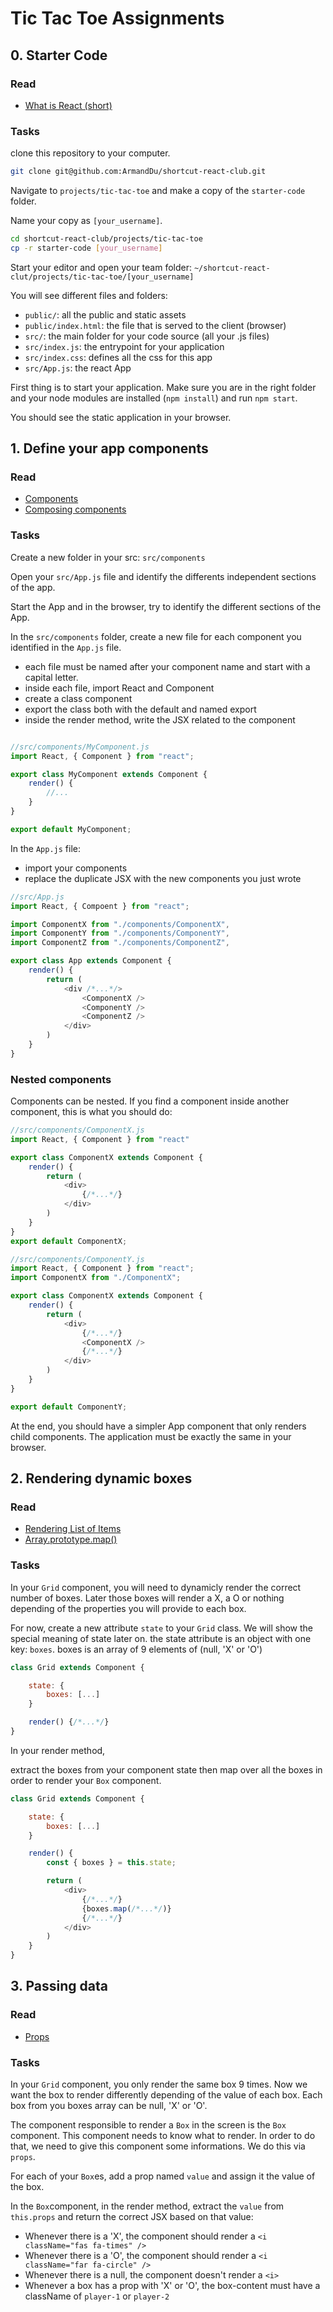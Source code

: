 # Tic Tac Toe Assignments

## 0. Starter Code

### Read
- [What is React (short)](https://github.com/ArmandDu/shortcut-react-club/wiki/ShortDoc---What-is-React.JS%3F)

### Tasks
clone this repository to your computer.

```bash
git clone git@github.com:ArmandDu/shortcut-react-club.git
```

Navigate to `projects/tic-tac-toe` and make a copy of the `starter-code` folder.

Name your copy as `[your_username]`.

```bash
cd shortcut-react-club/projects/tic-tac-toe
cp -r starter-code [your_username]
```


Start your editor and open your team folder: `~/shortcut-react-clut/projects/tic-tac-toe/[your_username]`

You will see different files and folders:

- `public/`: all the public and static assets
- `public/index.html`: the file that is served to the client (browser)
- `src/`: the main folder for your code source (all your .js files)
- `src/index.js`: the entrypoint for your application
- `src/index.css`: defines all the css for this app
- `src/App.js`: the react App

First thing is to start your application.
Make sure you are in the right folder and your node modules are installed (`npm install`) and run `npm start`.

You should see the static application in your browser.

## 1. Define your app components

### Read
- [Components](https://github.com/ArmandDu/shortcut-react-club/wiki/ShortDoc---Components)
- [Composing components](https://github.com/ArmandDu/shortcut-react-club/wiki/ShortDoc-Composing-Components)

### Tasks

Create a new folder in your src: `src/components`

Open your `src/App.js` file and identify the differents independent sections of the app.

Start the App and in the browser, try to identify the different sections of the App.

In the `src/components` folder, create a new file for each component you identified in the `App.js` file.

- each file must be named after your component name and start with a capital letter.
- inside each file, import React and Component
- create a class component
- export the class both with the default and named export
- inside the render method, write the JSX related to the component

```javascript

//src/components/MyComponent.js
import React, { Component } from "react";

export class MyComponent extends Component {
	render() {
		//...
	}
}

export default MyComponent;
```

In the `App.js` file:
- import your components
- replace the duplicate JSX with the new components you just wrote

```javascript
//src/App.js
import React, { Compoent } from "react";

import ComponentX from "./components/ComponentX",
import ComponentY from "./components/ComponentY",
import ComponentZ from "./components/ComponentZ",

export class App extends Component {
	render() {
		return (
			<div /*...*/>
				<ComponentX />
				<ComponentY />
				<ComponentZ />
			</div>
		)
	}
}

```


### Nested components

 Components can be nested. If you find a component inside another component, this is what you should do:

```javascript
//src/components/ComponentX.js
import React, { Component } from "react"

export class ComponentX extends Component {
	render() {
		return (
			<div>
				{/*...*/}
			</div>
		)
	}
}
export default ComponentX;
```

```javascript
//src/components/ComponentY.js
import React, { Component } from "react";
import ComponentX from "./ComponentX";

export class ComponentX extends Component {
	render() {
		return (
			<div>
				{/*...*/}
				<ComponentX />
				{/*...*/}
			</div>
		)
	}
}

export default ComponentY;
```

At the end, you should have a simpler App component that only renders child components. The application must be exactly the same in your browser.

## 2. Rendering dynamic boxes

### Read
- [Rendering List of Items](https://github.com/ArmandDu/shortcut-react-club/wiki/ShortDoc-Rendering-a-List-of-Items)
- [Array.prototype.map()](https://developer.mozilla.org/en-US/docs/Web/JavaScript/Reference/Global_Objects/Array/map)
### Tasks

In your `Grid` component, you will need to dynamicly render the correct number of boxes. Later those boxes will render a X, a O or nothing depending of the properties you will provide to each box.

For now, create a new attribute  `state` to your `Grid` class. We will show the special meaning of state later on.
the state attribute is an object with one key: `boxes`. boxes is an array of 9 elements of (null, 'X' or 'O')

```javascript
class Grid extends Component {

	state: {
		boxes: [...]
	}

	render() {/*...*/}
}
```

In your render method,

extract the boxes from your component state then map over all the boxes in order to render your `Box` component.

```javascript
class Grid extends Component {

	state: {
		boxes: [...]
	}

	render() {
		const { boxes } = this.state;

		return (
			<div>
				{/*...*/}
				{boxes.map(/*...*/)}
				{/*...*/}
			</div>
		)
	}
}
```


## 3. Passing data

### Read

- [Props](https://github.com/ArmandDu/shortcut-react-club/wiki/ShortDoc-Props)

### Tasks

In your `Grid` component, you only render the same box 9 times. Now we want the box to render differently depending of the value of each box.
Each box from you boxes array can be null, 'X' or 'O'.

The component responsible to render a `Box` in the screen is the `Box` component. This component needs to know what to render.
In order to do that, we need to give this component some informations. We do this via `props`.

For each of your `Box`es, add a prop named `value` and assign it the value of the box.


In the `Box`component, in the render method, extract the `value` from `this.props` and return the correct JSX based on that value:
- Whenever there is a 'X', the component should render a `<i className="fas fa-times" />`
- Whenever there is a 'O', the component should render a `<i className="far fa-circle" />`
- Whenever there is a null, the component doesn't render a `<i>`
- Whenever a box has a prop with 'X' or 'O', the box-content must have a className of `player-1` or `player-2`

